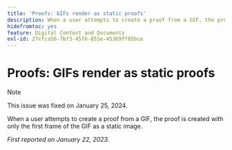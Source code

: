 ```yaml
---
title: 'Proofs: GIFs render as static proofs'
description: When a user attempts to create a proof from a GIF, the proof is created with only the first frame of the GIF as a static image.
hidefromtoc: yes
feature: Digital Content and Documents
exl-id: 27cfca56-7bf3-45f6-855e-45369ff85bce
---
```

# Proofs: GIFs render as static proofs

>[!NOTE]
>
>This issue was fixed on January 25, 2024.

When a user attempts to create a proof from a GIF, the proof is created with only the first frame of the GIF as a static image.

_First reported on January 22, 2023._
